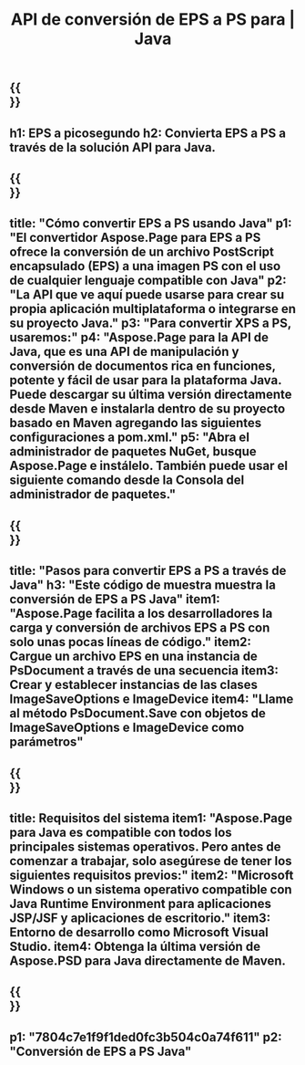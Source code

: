 ﻿---
translation: true
template: /_templates/_conversion-child-java.md
title: API de conversión de EPS a PS para | Java
url: /java/conversion/eps-to-ps/
description: Ejemplo de código de conversión de Java para formato EPS a archivo PS. Utilice este código de ejemplo para convertir EPS a PS dentro de cualquier aplicación basada en Web o Java de escritorio.
informat: EPS
outformat: PS
otherformats: XPS PS
---

{{<section banner>}}
---
h1: EPS a picosegundo
h2: Convierta EPS a PS a través de la solución API para Java.
---

{{<section overview>}}
---
title: "Cómo convertir EPS a PS usando Java"
p1: "El convertidor Aspose.Page para EPS a PS ofrece la conversión de un archivo PostScript encapsulado (EPS) a una imagen PS con el uso de cualquier lenguaje compatible con Java"
p2: "La API que ve aquí puede usarse para crear su propia aplicación multiplataforma o integrarse en su proyecto Java."
p3: "Para convertir XPS a PS, usaremos:"
p4: "Aspose.Page para la API de Java, que es una API de manipulación y conversión de documentos rica en funciones, potente y fácil de usar para la plataforma Java. Puede descargar su última versión directamente desde Maven e instalarla dentro de su proyecto basado en Maven agregando las siguientes configuraciones a pom.xml."
p5: "Abra el administrador de paquetes NuGet, busque Aspose.Page e instálelo. También puede usar el siguiente comando desde la Consola del administrador de paquetes."
---

{{<section feature1>}}
---
title: "Pasos para convertir EPS a PS a través de Java"
h3: "Este código de muestra muestra la conversión de EPS a PS Java"
item1: "Aspose.Page facilita a los desarrolladores la carga y conversión de archivos EPS a PS con solo unas pocas líneas de código."
item2: Cargue un archivo EPS en una instancia de PsDocument a través de una secuencia
item3: Crear y establecer instancias de las clases ImageSaveOptions e ImageDevice
item4: "Llame al método PsDocument.Save con objetos de ImageSaveOptions e ImageDevice como parámetros"
---

{{<section feature2>}}
---
title: Requisitos del sistema
item1: "Aspose.Page para Java es compatible con todos los principales sistemas operativos. Pero antes de comenzar a trabajar, solo asegúrese de tener los siguientes requisitos previos:"
item2: "Microsoft Windows o un sistema operativo compatible con Java Runtime Environment para aplicaciones JSP/JSF y aplicaciones de escritorio."
item3: Entorno de desarrollo como Microsoft Visual Studio.
item4: Obtenga la última versión de Aspose.PSD para Java directamente de Maven.
---

{{<section gist>}}
---
p1: "7804c7e1f9f1ded0fc3b504c0a74f611"
p2: "Conversión de EPS a PS Java"
---

